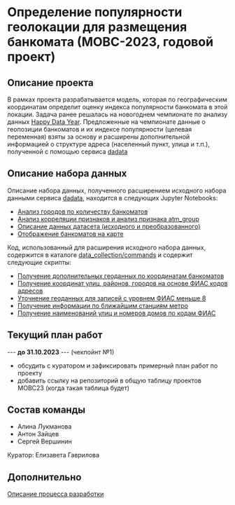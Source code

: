 # Определение популярности геолокации для размещения банкомата (МОВС-2023, годовой проект)
## Описание проекта
В рамках проекта разрабатывается модель, которая по географическим координатам определит оценку индекса популярности банкомата в этой локации. Задача ранее решалась 
на новогоднем чемпионате по анализу данных [Happy Data Year](https://boosters.pro/championship/rosbank2/overview). Предложенные на чемпионате данные о геопозиции банкоматов и их индексе популярности (целевая переменная) взяты за основу и расширены дополнительной информацией о структуре адреса (населенный пункт, улица и т.п.), полученной с помощью сервиса [dadata](dadata.ru)

## Описание набора данных
Описание набора данных, полученного расширением исходного набора данными сервиса [dadata](dadata.ru), находится в следующих Jupyter Notebooks:
- [Анализ городов по количеству банкоматов](https://github.com/SeVlVershinin/atm-project/blob/main/data_collection/notebooks/atm_distribution_by_city.ipynb)
- [Анализ корреляции признаков и анализ признака atm_group](https://github.com/SeVlVershinin/atm-project/blob/main/data_collection/notebooks/feature_analysis.ipynb)
- [Описание данных датасета (исходного и преобразованного)](https://github.com/SeVlVershinin/atm-project/blob/main/data_collection/notebooks/dataset_description.ipynb)
- [Отображение банкоматов на карте](https://github.com/SeVlVershinin/atm-project/blob/main/data_collection/notebooks/atm_on_map.ipynb)

Код, использованный для расширения исходного набора данных, содержится в каталоге [data_collection/commands](https://github.com/SeVlVershinin/atm-project/tree/main/data_collection/commands) и содержит следующие скрипты:

- [Получение дополнительных геоданных по координатам банкоматов](https://github.com/SeVlVershinin/atm-project/blob/main/data_collection/commands/get_dataset_with_additional_geodata.py)
- [Получение координат улиц, районов, городов на основе ФИАС кодов адресов](https://github.com/SeVlVershinin/atm-project/blob/main/data_collection/commands/add_geo_coordinates_to_dataset.py)
- [Уточнение геоданных для записей с уровнем ФИАС меньше 8](https://github.com/SeVlVershinin/atm-project/blob/main/data_collection/commands/clarify_geo_data_for_fias_level_below_8.py)
- [Получение информации по ближайшим станциям метро](https://github.com/SeVlVershinin/atm-project/blob/main/data_collection/commands/add_metro_geo_data_for_cities.py)
- [Получение наименований улиц и номеров домов по кодам ФИАС](https://github.com/SeVlVershinin/atm-project/blob/main/data_collection/commands/add_houses_and_streets_geo_data.py)

## Текущий план работ 

--- **до 31.10.2023** ---  (чекпойнт №1)
 - обсудить с куратором и зафиксировать примерный план работ по проекту
 - добавить ссылку на репозиторий в общую таблицу проектов МОВС23 (когда такая таблица будет)
 
## Состав команды
 - Алина Лукманова
 - Антон Зайцев
 - Сергей Вершинин

Куратор: Елизавета Гаврилова

## Дополнительно
[Описание процесса разработки](dev_process.md)
